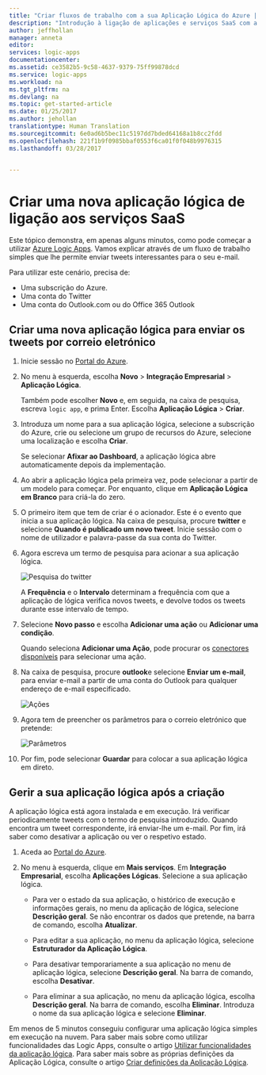 ```yaml
---
title: "Criar fluxos de trabalho com a sua Aplicação Lógica do Azure | Microsoft Docs"
description: "Introdução à ligação de aplicações e serviços SaaS com a sua primeira Aplicação Lógica"
author: jeffhollan
manager: anneta
editor: 
services: logic-apps
documentationcenter: 
ms.assetid: ce3582b5-9c58-4637-9379-75ff99878dcd
ms.service: logic-apps
ms.workload: na
ms.tgt_pltfrm: na
ms.devlang: na
ms.topic: get-started-article
ms.date: 01/25/2017
ms.author: jehollan
translationtype: Human Translation
ms.sourcegitcommit: 6e0ad6b5bec11c5197dd7bded64168a1b8cc2fdd
ms.openlocfilehash: 221f1b9f0985bbaf0553f6ca01f0f048b9976315
ms.lasthandoff: 03/28/2017


---
```

# <a name="create-a-new-logic-app-connecting-saas-services"></a>Criar uma nova aplicação lógica de ligação aos serviços SaaS
Este tópico demonstra, em apenas alguns minutos, como pode começar a utilizar [Azure Logic Apps](logic-apps-what-are-logic-apps.md). Vamos explicar através de um fluxo de trabalho simples que lhe permite enviar tweets interessantes para o seu e-mail.

Para utilizar este cenário, precisa de:

* Uma subscrição do Azure.
* Uma conta do Twitter
* Uma conta do Outlook.com ou do Office 365 Outlook

## <a name="create-a-new-logic-app-to-email-you-tweets"></a>Criar uma nova aplicação lógica para enviar os tweets por correio eletrónico

1. Inicie sessão no [Portal do Azure](https://portal.azure.com). 

2. No menu à esquerda, escolha **Novo** > **Integração Empresarial** > **Aplicação Lógica**.

    Também pode escolher **Novo** e, em seguida, na caixa de pesquisa, escreva `logic app`, e prima Enter. Escolha **Aplicação Lógica** > **Criar**.

3. Introduza um nome para a sua aplicação lógica, selecione a subscrição do Azure, crie ou selecione um grupo de recursos do Azure, selecione uma localização e escolha **Criar**.

    Se selecionar **Afixar ao Dashboard**, a aplicação lógica abre automaticamente depois da implementação.

4. Ao abrir a aplicação lógica pela primeira vez, pode selecionar a partir de um modelo para começar.
Por enquanto, clique em **Aplicação Lógica em Branco** para criá-la do zero. 

5. O primeiro item que tem de criar é o acionador. Este é o evento que inicia a sua aplicação lógica. Na caixa de pesquisa, procure **twitter** e selecione **Quando é publicado um novo tweet**. Inicie sessão com o nome de utilizador e palavra-passe da sua conta do Twitter.

6. Agora escreva um termo de pesquisa para acionar a sua aplicação lógica.

   ![Pesquisa do twitter](media/logic-apps-create-a-logic-app/twittersearch.png)

    A **Frequência** e o **Intervalo** determinam a frequência com que a aplicação de lógica verifica novos tweets, e devolve todos os tweets durante esse intervalo de tempo.

7. Selecione **Novo passo** e escolha **Adicionar uma ação** ou **Adicionar uma condição**.

    Quando seleciona **Adicionar uma Ação**, pode procurar os [conectores disponíveis](../connectors/apis-list.md) para selecionar uma ação. 

8. Na caixa de pesquisa, procure **outlook**e selecione **Enviar um e-mail**, para enviar e-mail a partir de uma conta do Outlook para qualquer endereço de e-mail especificado.

   ![Ações](media/logic-apps-create-a-logic-app/actions.png)

9. Agora tem de preencher os parâmetros para o correio eletrónico que pretende:

   ![Parâmetros](media/logic-apps-create-a-logic-app/parameters.png)

10. Por fim, pode selecionar **Guardar** para colocar a sua aplicação lógica em direto.

## <a name="manage-your-logic-app-after-creation"></a>Gerir a sua aplicação lógica após a criação

A aplicação lógica está agora instalada e em execução. Irá verificar periodicamente tweets com o termo de pesquisa introduzido. Quando encontra um tweet correspondente, irá enviar-lhe um e-mail. Por fim, irá saber como desativar a aplicação ou ver o respetivo estado.

1. Aceda ao [Portal do Azure](https://portal.azure.com).

2. No menu à esquerda, clique em **Mais serviços**. Em **Integração Empresarial**, escolha **Aplicações Lógicas**. Selecione a sua aplicação lógica.

    *    Para ver o estado da sua aplicação, o histórico de execução e informações gerais, no menu da aplicação de lógica, selecione **Descrição geral**. Se não encontrar os dados que pretende, na barra de comando, escolha **Atualizar**.

    *    Para editar a sua aplicação, no menu da aplicação lógica, selecione **Estruturador da Aplicação Lógica**.

    *    Para desativar temporariamente a sua aplicação no menu de aplicação lógica, selecione **Descrição geral**. Na barra de comando, escolha **Desativar**.

    *    Para eliminar a sua aplicação, no menu da aplicação lógica, escolha **Descrição geral**. 
    Na barra de comando, escolha **Eliminar**. Introduza o nome da sua aplicação lógica e selecione **Eliminar**.

Em menos de 5 minutos conseguiu configurar uma aplicação lógica simples em execução na nuvem. Para saber mais sobre como utilizar funcionalidades das Logic Apps, consulte o artigo [Utilizar funcionalidades da aplicação lógica]. Para saber mais sobre as próprias definições da Aplicação Lógica, consulte o artigo [Criar definições da Aplicação Lógica](../logic-apps/logic-apps-author-definitions.md).

<!-- Shared links -->
[Azure portal]: https://portal.azure.com
[Utilizar funcionalidades da aplicação lógica]: logic-apps-create-a-logic-app.md
